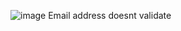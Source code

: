 ![image](https://github.com/user-attachments/assets/fdc14411-f7bf-46c6-b1e3-c5500940d242)
Email address doesnt validate
